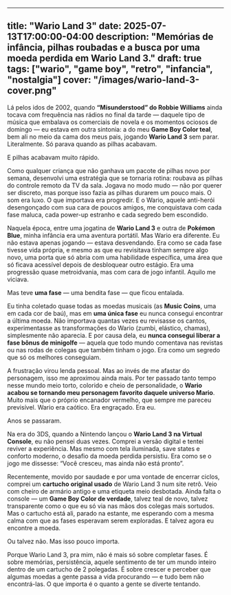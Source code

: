 ---
title: "Wario Land 3"
date: 2025-07-13T17:00:00-04:00
description: "Memórias de infância, pilhas roubadas e a busca por uma moeda perdida em Wario Land 3."
draft: true
tags: ["wario", "game boy", "retro", "infancia", "nostalgia"]
cover: "/images/wario-land-3-cover.png"
---------------------------------------

Lá pelos idos de 2002, quando **“Misunderstood” do Robbie Williams** ainda tocava com frequência nas rádios no final da tarde — daquele tipo de música que embalava os comerciais de novela e os momentos ociosos de domingo — eu estava em outra sintonia: a do meu **Game Boy Color teal**, bem ali no meio da cama dos meus pais, jogando **Wario Land 3** sem parar. Literalmente. Só parava quando as pilhas acabavam.

E pilhas acabavam muito rápido.

Como qualquer criança que não ganhava um pacote de pilhas novo por semana, desenvolvi uma estratégia que se tornaria rotina: roubava as pilhas do controle remoto da TV da sala. Jogava no modo mudo — não por querer ser discreto, mas porque isso fazia as pilhas durarem um pouco mais. O som era luxo. O que importava era progredir. E o Wario, aquele anti-herói desengonçado com sua cara de poucos amigos, me conquistava com cada fase maluca, cada power-up estranho e cada segredo bem escondido.

Naquela época, entre uma jogatina de **Wario Land 3** e outra de **Pokémon Blue**, minha infância era uma aventura portátil. Mas Wario era diferente. Eu não estava apenas jogando — estava desvendando. Era como se cada fase tivesse vida própria, e mesmo as que eu revisitava tinham sempre algo novo, uma porta que só abria com uma habilidade específica, uma área que só ficava acessível depois de desbloquear outro estágio. Era uma progressão quase metroidvania, mas com cara de jogo infantil. Aquilo me viciava.

Mas teve **uma fase** — uma bendita fase — que ficou entalada.

Eu tinha coletado quase todas as moedas musicais (as **Music Coins**, uma em cada cor de baú), mas em **uma única fase** eu nunca consegui encontrar a última moeda. Não importava quantas vezes eu revisasse os cantos, experimentasse as transformações do Wario (zumbi, elástico, chamas), simplesmente não aparecia. E por causa dela, eu **nunca consegui liberar a fase bônus de minigolfe** — aquela que todo mundo comentava nas revistas ou nas rodas de colegas que também tinham o jogo. Era como um segredo que só os melhores conseguiam.

A frustração virou lenda pessoal. Mas ao invés de me afastar do personagem, isso me aproximou ainda mais. Por ter passado tanto tempo nesse mundo meio torto, colorido e cheio de personalidade, o **Wario acabou se tornando meu personagem favorito daquele universo Mario**. Muito mais que o próprio encanador vermelho, que sempre me pareceu previsível. Wario era caótico. Era engraçado. Era eu.

Anos se passaram.

Na era do 3DS, quando a Nintendo lançou o **Wario Land 3 na Virtual Console**, eu não pensei duas vezes. Comprei a versão digital e tentei reviver a experiência. Mas mesmo com tela iluminada, save states e conforto moderno, o desafio da moeda perdida persistiu. Era como se o jogo me dissesse: “Você cresceu, mas ainda não está pronto”.

Recentemente, movido por saudade e por uma vontade de encerrar ciclos, comprei um **cartucho original usado** de Wario Land 3 num site retrô. Veio com cheiro de armário antigo e uma etiqueta meio desbotada. Ainda falta o console — um **Game Boy Color de verdade**, talvez teal de novo, talvez transparente como o que eu só via nas mãos dos colegas mais sortudos. Mas o cartucho está ali, parado na estante, me esperando com a mesma calma com que as fases esperavam serem exploradas. E talvez agora eu encontre a moeda.

Ou talvez não. Mas isso pouco importa.

Porque Wario Land 3, pra mim, não é mais só sobre completar fases. É sobre memórias, persistência, aquele sentimento de ter um mundo inteiro dentro de um cartucho de 2 polegadas. É sobre crescer e perceber que algumas moedas a gente passa a vida procurando — e tudo bem não encontrá-las. O que importa é o quanto a gente se diverte tentando.
